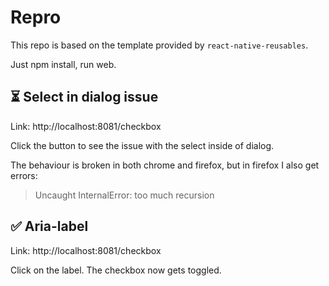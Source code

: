 # Repro

This repo is based on the template provided by `react-native-reusables`.


Just npm install, run web.

## ⏳ Select in dialog issue

Link: http://localhost:8081/checkbox

Click the button to see the issue with the select inside of dialog.

The behaviour is broken in both chrome and firefox, but in firefox I also get errors:

> Uncaught InternalError: too much recursion

## ✅ Aria-label

Link: http://localhost:8081/checkbox

Click on the label. The checkbox now gets toggled.
